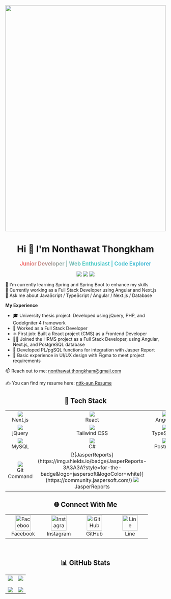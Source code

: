<div align="center">
<!--   
  <div style="font-size:40px;">_________________________________________________________________________________________________________________________</div>
   -->
  <img src="https://github.com/nttk-aun/nttk-aun/blob/main/assets/dev-gif.gif?raw=true" style="width: 100%; max-width: 900px; height: 710px;" />
  
  <!-- <div style="font-size:40px;">‾‾‾‾‾‾‾‾‾‾‾‾‾‾‾‾‾‾‾‾‾‾‾‾‾‾‾‾‾‾‾‾‾‾‾‾‾‾‾‾‾‾‾‾‾‾‾‾‾‾‾‾‾‾‾‾‾‾‾‾‾‾‾‾‾‾‾‾‾‾‾‾‾‾‾‾‾‾‾‾‾‾‾‾‾‾‾‾‾‾‾‾‾‾‾‾‾‾‾‾‾‾‾‾‾‾‾‾‾‾‾‾‾‾‾‾‾‾‾‾‾</div> -->

</div>

<h1 align="center">Hi 👋 I'm Nonthawat Thongkham</h1>

<p align="center">
    <span style="display:inline-block; overflow:hidden;">
        <span style="display:inline-block; animation: slide-in-right 2s ease forwards;">
            <span style="background: linear-gradient(to right, #ff6b6b, #4ecdc4, #45b7d8); -webkit-background-clip: text; color: transparent; font-weight: bold; font-size: 1.2em;">Junior Developer | Web Enthusiast | Code Explorer</span>
        </span>
    </span>
</p>

<p align="center">
  <img src="https://img.shields.io/github/followers/nttk-aun?label=Followers&style=social" />
  <img src="https://img.shields.io/github/stars/nttk-aun?label=Stars&style=social" />
  <img src="https://komarev.com/ghpvc/?username=nttk-aun&label=Profile%20views&color=0e75b6&style=flat" />
</p>

🌱 I'm currently learning Spring and Spring Boot to enhance my skills  
🔭 Currently working as a Full Stack Developer using Angular and Next.js  
💬 Ask me about JavaScript / TypeScript / Angular / Next.js / Database  

**My Experience**

- 🎓 University thesis project: Developed using jQuery, PHP, and CodeIgniter 4 framework
- 💼 Worked as a Full Stack Developer
- ⚛️ First job: Built a React project (CMS) as a Frontend Developer
- 🧑‍💻 Joined the HRMS project as a Full Stack Developer, using Angular, Next.js, and PostgreSQL database
- 📝 Developed PL/pgSQL functions for integration with Jasper Report
- 🎨 Basic experience in UI/UX design with Figma to meet project requirements


📫 Reach out to me: nonthawat.thongkham@gmail.com

✍ You can find my resume here: [nttk-aun Resume](https://github.com/nttk-aun)

<h2 align="center">🚀 Tech Stack</h2>

<div align="center">
  <table>
    <tr>
      <td align="center" width="120">
        <img src="https://img.shields.io/badge/Next.js-000000?style=for-the-badge&logo=next.js&logoColor=white" />
        <br>Next.js
      </td>
      <td align="center" width="120">
        <img src="https://img.shields.io/badge/React-20232A?style=for-the-badge&logo=react&logoColor=61DAFB" />
        <br>React
      </td>
      <td align="center" width="120">
        <img src="https://img.shields.io/badge/Angular-DD0031?style=for-the-badge&logo=angular&logoColor=white" />
        <br>Angular
      </td>
      <td align="center" width="120">
        <img src="https://img.shields.io/badge/Bootstrap-563D7C?style=for-the-badge&logo=bootstrap&logoColor=white" />
        <br>Bootstrap
      </td>
    </tr>
    <tr>
      <td align="center" width="120">
        <img src="https://img.shields.io/badge/jQuery-0769AD?style=for-the-badge&logo=jquery&logoColor=white" />
        <br>jQuery
      </td>
      <td align="center" width="120">
        <img src="https://img.shields.io/badge/Tailwind_CSS-06B6D4?style=for-the-badge&logo=tailwind-css&logoColor=white" />
        <br>Tailwind CSS
      </td>
      <td align="center" width="120">
        <img src="https://img.shields.io/badge/TypeScript-007ACC?style=for-the-badge&logo=typescript&logoColor=white" />
        <br>TypeScript
      </td>
      <td align="center" width="120">
        <img src="https://img.shields.io/badge/JavaScript-F7DF1E?style=for-the-badge&logo=javascript&logoColor=black" />
        <br>JavaScript
      </td>
    </tr>
    <tr>
      <td align="center" width="120">
        <img src="https://img.shields.io/badge/MySQL-4479A1?style=for-the-badge&logo=mysql&logoColor=white" />
        <br>MySQL
      </td>
      <td align="center" width="120">
        <img src="https://img.shields.io/badge/C%23-239120?style=for-the-badge&logo=c-sharp&logoColor=white" />
        <br>C#
      </td>
      <td align="center" width="120">
        <img src="https://img.shields.io/badge/Postman-FF6C37?style=for-the-badge&logo=postman&logoColor=white" />
        <br>Postman
      </td>
      <td align="center" width="120">
        <img src="https://img.shields.io/badge/Figma-F24E1E?style=for-the-badge&logo=figma&logoColor=white" />
        <br>Figma
      </td>
    </tr>
    <tr>
      <td align="center" width="120">
        <img src="https://img.shields.io/badge/Git-F05032?style=for-the-badge&logo=git&logoColor=white" />
        <br>Git Command
      </td>
      <td align="center" width="120">
      [![JasperReports](https://img.shields.io/badge/JasperReports-3A3A3A?style=for-the-badge&logo=jaspersoft&logoColor=white)](https://community.jaspersoft.com/)

  <img src="https://img.shields.io/badge/JasperReports-3A3A3A?style=for-the-badge&logo=jaspersoft&logoColor=white" />
  <br>JasperReports
</td>
    </tr>
  </table>
</div>




<h2 align="center">🌐 Connect With Me</h2>

<div align="center">
  <table>
    <tr>
      <td align="center" width="96">
        <a href="https://www.facebook.com/oan.bibi" target="_blank">
          <img src="https://raw.githubusercontent.com/rahuldkjain/github-profile-readme-generator/master/src/images/icons/Social/facebook.svg" width="48" height="48" alt="Facebook" />
        </a>
        <br>Facebook
      </td>
      <td align="center" width="96">
        <a href="https://www.instagram.com/oan_bibi/" target="_blank">
          <img src="https://raw.githubusercontent.com/rahuldkjain/github-profile-readme-generator/master/src/images/icons/Social/instagram.svg" width="48" height="48" alt="Instagram" />
        </a>
        <br>Instagram
      </td>
      <td align="center" width="96">
        <a href="https://github.com/nttk-aun" target="_blank">
          <img src="https://raw.githubusercontent.com/rahuldkjain/github-profile-readme-generator/master/src/images/icons/Social/github.svg" width="48" height="48" alt="GitHub" />
        </a>
        <br>GitHub
      </td>
      <td align="center" width="96">
        <a href="https://line.me/ti/p/~oan_bibi" target="_blank">
          <img src="https://upload.wikimedia.org/wikipedia/commons/4/41/LINE_logo.svg" width="48" height="48" alt="Line" />
        </a>
        <br>Line
      </td>
    </tr>
  </table>
</div>

<br>

<h2 align="center">📊 GitHub Stats</h2>

<div align="center">
  <table>
    <tr>
      <td width="50%" align="center">
        <img src="https://github-readme-stats.vercel.app/api?username=nttk-aun&show_icons=true&theme=radical" />
        <br><br>
        <img src="https://github-readme-streak-stats.herokuapp.com/?user=nttk-aun&theme=radical" />
      </td>
      <td width="50%" align="center">
        <img src="https://github-readme-stats.vercel.app/api/top-langs/?username=nttk-aun&layout=compact&theme=radical" />
        <br><br>
        <img src="https://github-profile-trophy.vercel.app/?username=nttk-aun&theme=radical&row=2&column=3" />
      </td>
    </tr>
  </table>
</div>